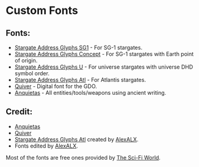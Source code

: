 # Custom Fonts

## Fonts:

* [Stargate Address Glyphs SG1](resource/fonts/stargate_sg1.ttf) - For SG-1 stargates.
* [Stargate Address Glyphs Concept](resource/fonts/stargate_concept.ttf) - For SG-1 stargates with Earth point of origin.
* [Stargate Address Glyphs U](resource/fonts/stargate_universe.ttf) - For universe stargates with universe DHD symbol order.
* [Stargate Address Glyphs Atl](resource/fonts/stargate_atlantis.ttf) - For Atlantis stargates.
* [Quiver](resource/fonts/quiver.ttf) - Digital font for the GDO.
* [Anquietas](resource/fonts/anquietas.ttf) - All entities/tools/weapons using ancient writing.

## Credit:

* [Anquietas](http://www.thescifiworld.net/downloads/fonts/anquietas.ttf)
* [Quiver](http://www.fonts101.com/fonts/view/Uncategorized/38351/Quiver)
* [Stargate Address Glyphs Atl](resource/fonts/stargate_atlantis.ttf) created by [AlexALX](https://github.com/AlexALX).
* Fonts edited by [AlexALX](https://github.com/AlexALX).

Most of the fonts are free ones provided by [The Sci-Fi World](http://www.thescifiworld.net/fonts.htm).